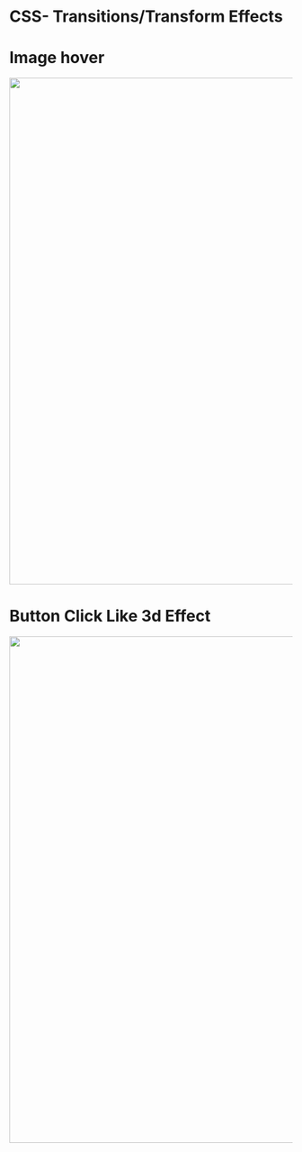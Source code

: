 # CSS- Transitions/Transform Effects

# Image hover

<img src="https://github.com/shrey7070/CSS/blob/main/Image_g.gif" width="900" />

# Button Click Like 3d Effect

<img src="https://github.com/shrey7070/CSS/blob/main/Button_animation.gif" width="900" />
